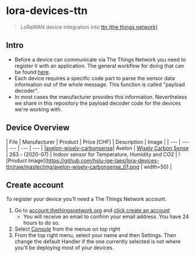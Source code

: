 # lora-devices-ttn
> LoRaWAN device integration into <a href="https://www.thethingsnetwork.org/">ttn (the things network)</a>

## Intro
- Before a device can communicate via The Things Network you need to register it with an application. The general workflow for doing that can be found <a href="https://www.thethingsnetwork.org/docs/devices/registration.html">here</a>.
- Each device requires a specific code part to parse the sensor data information out of the whole message. This function is called "payload decoder".
- In most cases the manufacturer provides this information. Nevertheless we share in this repository the payload decoder code for the devices we're working with.

## Device Overview
| File | Manufacturer | Product | Price [CHF] | Description | Image |
| --- | --- | --- | --- | --- |
|[avelon-wisely-carbonsense](https://github.com/hslu-ige-laes/lora-devices-ttn/blob/master/avelon-wisely-carbonsense.md)| Avelon | [Wisely Carbon Sense](https://avelon.com/en/wisely/) | 263.- (2020-07) | Indoor sensor for Temperature, Humidity and CO2 | ![Product Image](https://github.com/hslu-ige-laes/lora-devices-ttn/raw/master/img/avelon-wisely-carbonsense_01.png | width=50) |

<!-- | Manufacturer | Product Name | Product-Link | Price [CHF] | Description |-->

## Create account
To register your device you’ll need a The Things Network account.
1. Go to [account.thethingsnetwork.org](https://account.thethingsnetwork.org/) and [click create an account](https://account.thethingsnetwork.org/register)
   - You will receive an email to confirm your email address. You have 24 hours to do so.
2. Select [Console](https://console.thethingsnetwork.org/) from the menue on top right
3. From the top right menu, select your name and then Settings. Then change the default Handler if the one currently selected is not where you’ll be deploying most of your devices.

